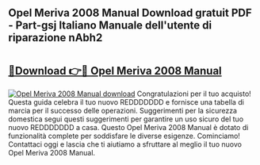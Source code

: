 ## Opel Meriva 2008 Manual Download gratuit PDF - Part-gsj Italiano Manuale dell'utente di riparazione nAbh2

# <h2><a href="http://dfb0k40.blite.top/?on=Opel+Meriva+2008+Manual">🔗Download 👉🔴 Opel Meriva 2008 Manual</a></h2>

[![Opel Meriva 2008 Manual download](https://i.imgur.com/lujVjoI.png)](http://dfb0k40.blite.top/?on=Opel+Meriva+2008+Manual)
Congratulazioni per il tuo acquisto! Questa guida celebra il tuo nuovo REDDDDDDD e fornisce una tabella di marcia per il successo delle operazioni. Suggerimenti per la sicurezza domestica segui questi suggerimenti per garantire un uso sicuro del tuo nuovo REDDDDDDD a casa. Questo Opel Meriva 2008 Manual è dotato di funzionalità complete per soddisfare le diverse esigenze. Cominciamo! Contattaci oggi e lascia che ti aiutiamo a sfruttare al meglio il tuo nuovo Opel Meriva 2008 Manual.
